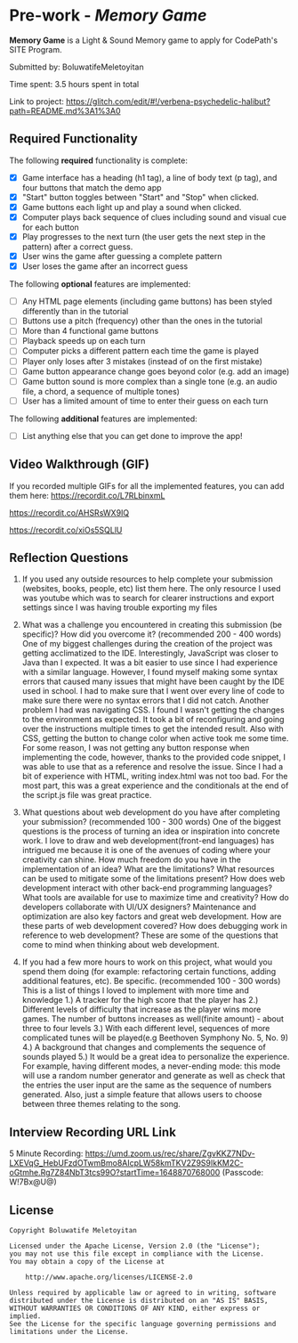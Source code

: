 # Pre-work - *Memory Game*

**Memory Game** is a Light & Sound Memory game to apply for CodePath's SITE Program. 

Submitted by: BoluwatifeMeletoyitan

Time spent: 3.5 hours spent in total

Link to project: https://glitch.com/edit/#!/verbena-psychedelic-halibut?path=README.md%3A1%3A0

## Required Functionality

The following **required** functionality is complete:

* [x] Game interface has a heading (h1 tag), a line of body text (p tag), and four buttons that match the demo app
* [x] "Start" button toggles between "Start" and "Stop" when clicked. 
* [x] Game buttons each light up and play a sound when clicked. 
* [x] Computer plays back sequence of clues including sound and visual cue for each button
* [x] Play progresses to the next turn (the user gets the next step in the pattern) after a correct guess. 
* [x] User wins the game after guessing a complete pattern
* [x] User loses the game after an incorrect guess

The following **optional** features are implemented:

* [ ] Any HTML page elements (including game buttons) has been styled differently than in the tutorial
* [ ] Buttons use a pitch (frequency) other than the ones in the tutorial
* [ ] More than 4 functional game buttons
* [ ] Playback speeds up on each turn
* [ ] Computer picks a different pattern each time the game is played
* [ ] Player only loses after 3 mistakes (instead of on the first mistake)
* [ ] Game button appearance change goes beyond color (e.g. add an image)
* [ ] Game button sound is more complex than a single tone (e.g. an audio file, a chord, a sequence of multiple tones)
* [ ] User has a limited amount of time to enter their guess on each turn

The following **additional** features are implemented:

- [ ] List anything else that you can get done to improve the app!

## Video Walkthrough (GIF)

If you recorded multiple GIFs for all the implemented features, you can add them here:
https://recordit.co/L7RLbinxmL

https://recordit.co/AHSRsWX9IQ

https://recordit.co/xiOs5SQLlU


## Reflection Questions
1. If you used any outside resources to help complete your submission (websites, books, people, etc) list them here. 
    The only resource I used was youtube which was to search for clearer instructions and export settings         since I was having trouble exporting my files

2. What was a challenge you encountered in creating this submission (be specific)? How did you overcome it? (recommended 200 - 400 words) 
    One of my biggest challenges during the creation of the project was getting acclimatized to the IDE.
Interestingly, JavaScript was closer to Java than I expected. It was a bit easier to use since I had experience with a similar language. However, I found myself making some syntax errors that caused many issues that might have been caught by the IDE used in school. I had to make sure that I went over every line of code to make sure there were no syntax errors that I did not catch. Another problem I had was navigating CSS. I found I wasn't getting the changes to the environment as expected. It took a bit of reconfiguring and going over the instructions multiple times to get the intended result. Also with CSS,  getting the button to change color when active took me some time. For some reason, I was not getting any button response when implementing the code, however, thanks to the provided code snippet, I was able to use that as a reference and resolve the issue. Since I had a bit of experience with HTML, writing index.html was not too bad. For the most part, this was a great experience and the conditionals at the end of the script.js file was great practice.
    

3. What questions about web development do you have after completing your submission? (recommended 100 - 300 words) 
     One of the biggest questions is the process of turning an idea or inspiration into concrete work. I love to draw and web development(front-end languages) has intrigued me because it is one of the avenues of coding where your creativity can shine. How much freedom do you have in the implementation of an idea? What are the limitations? What resources can be used to mitigate some of the limitations present? How does web development interact with other back-end programming languages? What tools are available for use to maximize time and creativity? How do developers collaborate with UI/UX designers? Maintenance and optimization are also key factors and great web development. How are these parts of web development covered? How does debugging work in reference to web development?  These are some of the questions that come to mind when thinking about web development.

4. If you had a few more hours to work on this project, what would you spend them doing (for example: refactoring certain functions, adding additional features, etc). Be specific. (recommended 100 - 300 words) 
This is a list of things I loved to implement with more time and knowledge
    1.) A tracker for the high score that the player has
    2.) Different levels of difficulty that increase as the player wins more games. The number of buttons increases as well(finite amount) - about three to four levels
    3.) With each different level, sequences of more complicated tunes will be played(e.g Beethoven Symphony No. 5, No. 9)
    4.) A background that changes and complements the sequence of sounds played
    5.) It would be a great idea to personalize the experience. For example, having different modes, a never-ending mode: this mode will use a random number generator and generate as well as check that the entries the user input are the same as the sequence of numbers generated. Also, just a simple feature that allows users to choose between three themes relating to the song. 
    



## Interview Recording URL Link

5 Minute Recording: https://umd.zoom.us/rec/share/ZgvKKZ7NDv-LXEVqG_HebUFzdOTwmBmo8AIcpLW58kmTKV2Z9S9IkKM2C-oGtmhe.Rg7Z84NbT3tcs99O?startTime=1648870768000 (Passcode: W!7Bx@U@)


## License

    Copyright Boluwatife Meletoyitan

    Licensed under the Apache License, Version 2.0 (the "License");
    you may not use this file except in compliance with the License.
    You may obtain a copy of the License at

        http://www.apache.org/licenses/LICENSE-2.0

    Unless required by applicable law or agreed to in writing, software
    distributed under the License is distributed on an "AS IS" BASIS,
    WITHOUT WARRANTIES OR CONDITIONS OF ANY KIND, either express or implied.
    See the License for the specific language governing permissions and
    limitations under the License.
